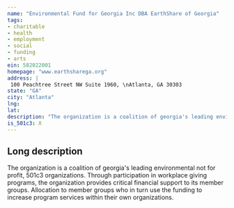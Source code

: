 ```yaml
---
name: "Environmental Fund for Georgia Inc DBA EarthShare of Georgia"
tags:
- charitable
- health
- employment
- social
- funding
- arts
ein: 582022001
homepage: "www.earthsharega.org"
address: |
 100 Peachtree Street NW Suite 1960, \nAtlanta, GA 30303
state: "GA"
city: "Atlanta"
lng: 
lat: 
description: "The organization is a coalition of georgia's leading environmental not for profit, 501c3 organizations. Through participation in workplace giving programs, the organization provides critical financial support to its member groups. "
is_501c3: X
---
```


## Long description

The organization is a coalition of georgia's leading environmental not for profit, 501c3 organizations. Through participation in workplace giving programs, the organization provides critical financial support to its member groups. Allocation to member groups who in turn use the funding to increase program services within their own organizations. 

